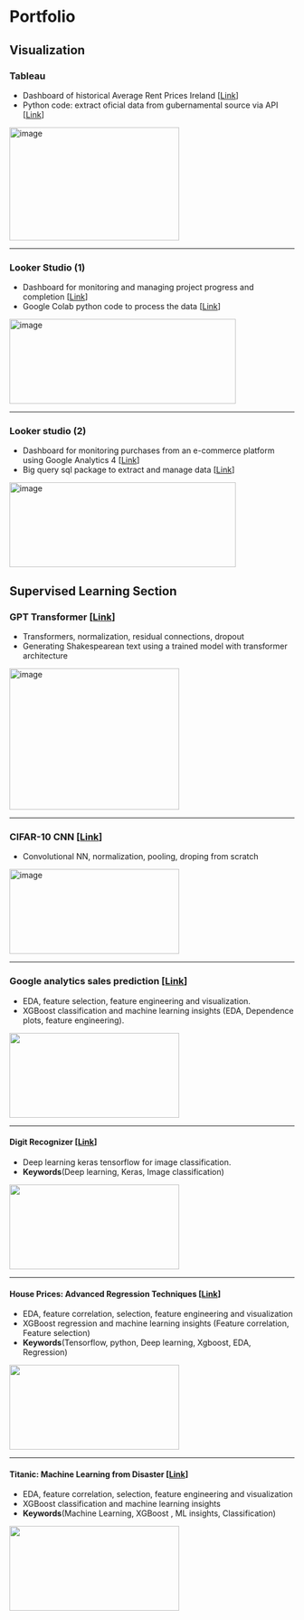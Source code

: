 # Portfolio

## Visualization

### Tableau
* Dashboard of historical Average Rent Prices Ireland [[Link](https://public.tableau.com/app/profile/jose.miguel.vilches.fierro/viz/RTBAverageMonthlyRentIreland/Dasboard_1_test#1)]
* Python code: extract oficial data from gubernamental source via API [[Link](https://github.com/jvilchesf/Housing_rent_Ireland/blob/main/MainHouseCso.py)]
<img alt="image" src="https://github.com/user-attachments/assets/ba29a95d-d5f3-4989-8c16-70467c1177e5" width="300" height="200">

---

### Looker Studio (1)
* Dashboard for monitoring and managing project progress and completion [[Link](https://lookerstudio.google.com/u/0/reporting/c99bad04-bbd4-44e1-8769-0fe71caa2389/page/zjL3D])]
* Google Colab python code to process the data [[Link](https://github.com/jvilchesf/Portfolio/blob/main/QC_Dashboard_qc_list.ipynb)]
<img alt="image" src="https://github.com/user-attachments/assets/cbb33c51-0da9-452f-9eff-905010ded324" width="400" height="150">

---

### Looker studio (2)
* Dashboard for monitoring purchases from an e-commerce platform using Google Analytics 4 [[Link](https://lookerstudio.google.com/u/0/reporting/cdc372da-515a-4510-9c68-ed8da67b1d63/page/p_13p464yedd)]
* Big query sql package to extract and manage data [[Link](https://github.com/jvilchesf/Portfolio/blob/main/Ga4_sales_dashboard.sql)]
  
<img alt="image" src="https://github.com/user-attachments/assets/eadffa08-e05c-4fe0-abf2-7be4606e3cde" width="400" height="150">







## Supervised Learning Section

### GPT Transformer [[Link](https://colab.research.google.com/drive/1_qkPVUbBRO242l33qleRSpLnZEhrMC8I#scrollTo=eYC9OW5qfDHk)]
* Transformers, normalization, residual connections, dropout
* Generating Shakespearean text using a trained model with transformer architecture
<img alt="image" src="https://github.com/user-attachments/assets/a358fda6-da1f-4039-a2a9-8d182c051c82" width = "300" height = "250">


---

### CIFAR-10 CNN [[Link](https://github.com/jvilchesf/Learning/blob/main/CIFAR-10%20CNN/script/main_v8_augmentation.ipynb)]
* Convolutional NN, normalization, pooling, droping from scratch
<img alt="image" src="https://github.com/user-attachments/assets/b6f39e71-e218-4c5d-8672-93eff5993167" width = "300" height = "150">


---

### Google analytics sales prediction [[Link](https://www.kaggle.com/code/josmiguelvilches/ga4-sales-prediction)]
* EDA, feature selection, feature engineering and visualization.
* XGBoost classification and machine learning insights (EDA, Dependence plots, feature engineering).
<img src="https://encrypted-tbn0.gstatic.com/images?q=tbn:ANd9GcSu08cbidI6CeKKU1U_Elvnln-P1REVokkiZg&s" width = "300" height = "150">


---


#### Digit Recognizer [[Link](https://www.kaggle.com/code/josmiguelvilches/digit-recognition)]
* Deep learning keras tensorflow for image classification. 
* **Keywords**(Deep learning, Keras, Image classification)
<img src="https://repository-images.githubusercontent.com/459411579/19db8877-2322-4ec0-a6aa-415da84b6248" width = "300" height = "150">
  
---


 #### House Prices: Advanced Regression Techniques [[Link](https://www.kaggle.com/code/josmiguelvilches/house-prices-regression)]
* EDA, feature correlation, selection, feature engineering and visualization
* XGBoost regression and machine learning insights (Feature correlation, Feature selection)
* **Keywords**(Tensorflow, python, Deep learning, Xgboost, EDA, Regression)
<img src="https://www.yourmoney.com/wp-content/uploads/sites/3/2022/07/house-prices-scaled.jpg" width="300" height="150">

---

#### Titanic: Machine Learning from Disaster [[Link](https://www.kaggle.com/code/josmiguelvilches/titanic)]
* EDA, feature correlation, selection, feature engineering and visualization
* XGBoost classification and machine learning insights
* **Keywords**(Machine Learning, XGBoost , ML insights, Classification)
<img src="https://png.pngtree.com/thumb_back/fh260/background/20230516/pngtree-titanic-is-a-big-old-ship-in-the-water-image_2572380.jpg" width="300" height="150">


